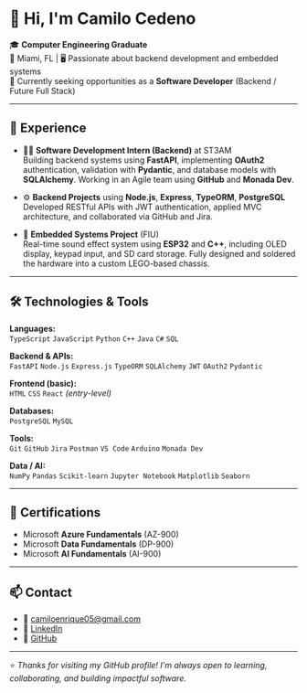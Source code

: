 # 👋 Hi, I'm Camilo Cedeno

🎓 **Computer Engineering Graduate**  
📍 Miami, FL | 🖥️ Passionate about backend development and embedded systems  
🎯 Currently seeking opportunities as a **Software Developer** (Backend / Future Full Stack)

---

## 💼 Experience

- 👨‍💻 **Software Development Intern (Backend)** at ST3AM  
  Building backend systems using **FastAPI**, implementing **OAuth2** authentication, validation with **Pydantic**, and database models with **SQLAlchemy**. Working in an Agile team using **GitHub** and **Monada Dev**.

- ⚙️ **Backend Projects** using **Node.js**, **Express**, **TypeORM**, **PostgreSQL**  
  Developed RESTful APIs with JWT authentication, applied MVC architecture, and collaborated via GitHub and Jira.

- 🔧 **Embedded Systems Project** (FIU)  
  Real-time sound effect system using **ESP32** and **C++**, including OLED display, keypad input, and SD card storage. Fully designed and soldered the hardware into a custom LEGO-based chassis.

---

## 🛠️ Technologies & Tools

**Languages:**  
`TypeScript` `JavaScript` `Python` `C++` `Java` `C#` `SQL`

**Backend & APIs:**  
`FastAPI` `Node.js` `Express.js` `TypeORM` `SQLAlchemy` `JWT` `OAuth2` `Pydantic`

**Frontend (basic):**  
`HTML` `CSS` `React` *(entry-level)*

**Databases:**  
`PostgreSQL` `MySQL`

**Tools:**  
`Git` `GitHub` `Jira` `Postman` `VS Code` `Arduino` `Monada Dev`

**Data / AI:**  
`NumPy` `Pandas` `Scikit-learn` `Jupyter Notebook` `Matplotlib` `Seaborn`

---

## 📜 Certifications

- Microsoft **Azure Fundamentals** (AZ-900)  
- Microsoft **Data Fundamentals** (DP-900)  
- Microsoft **AI Fundamentals** (AI-900)

---

## 📫 Contact

- 📧 [camiloenrique05@gmail.com](mailto:camiloenrique05@gmail.com)  
- 💼 [LinkedIn](https://linkedin.com/in/camilocedeno)  
- 🧠 [GitHub](https://github.com/camiloCl05)

---

⭐ *Thanks for visiting my GitHub profile! I'm always open to learning, collaborating, and building impactful software.*
